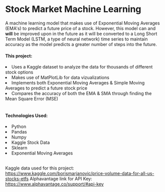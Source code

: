 # Stock Market Machine Learning

A machine learning model that makes use of Exponential Moving Averages (EMA's) to predict a future price of a stock.
However, this model can and <strong>will</strong> be improved upon in the future as it will be converted to a Long Short Term Model (LSTM, a type of neural network) time series to maintain accuracy as the model predicts a greater number of steps into the future.

<h4>This project:</h4>
<li>Uses a Kaggle dataset to analyze the data for thousands of different stock options</li>
<li>Makes use of MatPlotLib for data vizualizations</li>
<li>Implements both Exponential Moving Averages & Simple Moving Averages to predict a future stock price</li>
<li>Compares the accuracy of both the EMA & SMA through finding the Mean Square Error (MSE)</li><br>


<h4>Technologies Used:</h4>
<li>Python</li>
<li>Pandas</li>
<li>Numpy</li>
<li>Kaggle Stock Data</li>
<li>Sklearn</li>
<li>Exponential Moving Averages</li><br>

Kaggle data used for this project: https://www.kaggle.com/borismarjanovic/price-volume-data-for-all-us-stocks-etfs
Alphavantage link for API Key: https://www.alphavantage.co/support/#api-key
